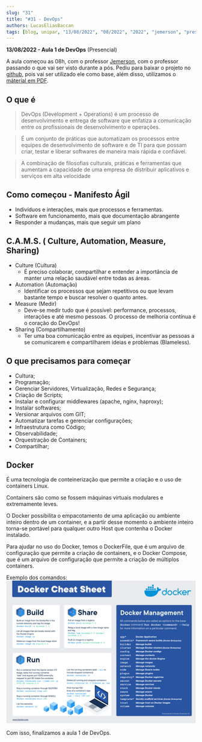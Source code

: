 ```yaml
---
slug: "31"
title: "#31 - DevOps"
authors: LucasEliasBaccan
tags: [blog, unipar, "13/08/2022", "08/2022", "2022", "jemerson", "presencial", "devops"]
---
```


**13/08/2022 - Aula 1 de DevOps** (Presencial)

A aula começou as 08h, com o professor [Jemerson](/professores/jemerson), com o professor passando o que vai ser visto durante a pós. Pediu para baixar o projeto no [github](https://github.com/pos-unipar/unipar-devops), pois vai ser utilizado ele como base, além disso, utilizamos o  [máterial em PDF](/docs/aula-31/DevOps-First.pdf).


## O que é

> DevOps (Development + Operations) é um processo de desenvolvimento e entrega de software que enfatiza a comunicação entre os profissionais de desenvolvimento e operações.
    
> É um conjunto de práticas que automatizam os processos entre equipes de desenvolvimento de software e de TI para que possam criar, testar e liberar softwares de maneira mais rápida e confiável.

> A combinação de filosofias culturais, práticas e ferramentas que aumentam a capacidade de uma empresa de distribuir aplicativos e serviços em alta velocidade

## Como começou - Manifesto Ágil

- Indivíduos e interações, mais que processos e ferramentas.
- Software em funcionamento, mais que documentação abrangente
- Responder a mudanças, mais que seguir um plano

## C.A.M.S. ( Culture, Automation, Measure, Sharing)

- Culture (Cultura)
    - É preciso colaborar, compartilhar e entender a importância de manter uma relação saudável entre todas as áreas.
- Automation (Automação)
    - Identificar os processos que sejam repetitivos ou que levam bastante tempo e buscar resolver o quanto antes.
- Measure (Medir)
    - Deve-se medir tudo que é possível: performance, processos, interações e até mesmo pessoas. O processo de melhoria contínua é o coração do DevOps!
- Sharing (Compartilhamento)
    - Ter uma boa comunicação entre as equipes, incentivar as pessoas a se comunicarem e compartilharem ideias e problemas (Blameless).

## O que precisamos para começar

- Cultura;
- Programação;
- Gerenciar Servidores, Virtualização, Redes e Segurança;
- Criação de Scripts;
- Instalar e configurar middlewares (apache, nginx, haproxy);
- Instalar softwares;
- Versionar arquivos com GIT;
- Automatizar tarefas e gerenciar configurações;
- Infraestrutura como Código;
- Observabilidade;
- Orquestração de Containers;
- Compartilhar;

## Docker

É uma tecnologia de conteinerização que permite a criação e o uso de containers Linux.

Containers são como se fossem máquinas virtuais modulares e extremamente leves.

O Docker possibilita o empacotamento de uma aplicação ou ambiente inteiro dentro de um container, e a partir desse momento o ambiente inteiro torna-se portável para qualquer outro Host que contenha o Docker instalado.

Para ajudar no uso do Docker, temos o DockerFile, que é um arquivo de configuração que permite a criação de containers, e o Docker Compose, que é um arquivo de configuração que permite a criação de múltiplos containers.

Exemplo dos comandos:
![](/docs/aula-31/docker-cheat-sheet.png)

Com isso, finalizamos a aula 1 de DevOps.